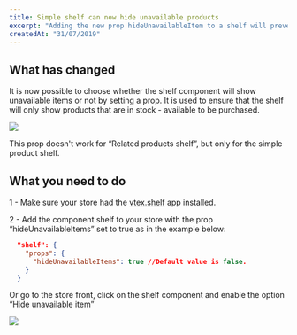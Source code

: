 ```yaml
---
title: Simple shelf can now hide unavailable products
excerpt: "Adding the new prop hideUnavailableItem to a shelf will prevent out-of-stock products from appearing on it."
createdAt: "31/07/2019"
---
```


## What has changed
​It is now possible to choose whether the shelf component will show unavailable items or not by setting a prop.
It is used to ensure that the shelf will only show products that are in stock - available to be purchased.

![](https://images.ctfassets.net/alneenqid6w5/4W7LhuQMPL0oLTKd90a8Vv/832caf785d1a2ce94cd0ca322a3a56e1/shelf-unavailable.png_h_250)

This prop doesn't work for “Related products shelf”, but only for the simple product shelf.

## What you need to do

​1 - Make sure your store had the [vtex.shelf](https://github.com/vtex-apps/shelf) app installed.

2 - Add the component shelf to your store with the prop “hideUnavailableItems” set to true as in the example below:

```json
  "shelf": {
    "props": {
      "hideUnavailableItems": true //Default value is false.
    }
  }
```

Or go to the store front, click on the shelf component and enable the option “Hide unavailable item”

![](https://images.ctfassets.net/alneenqid6w5/71zEioPowWYxH0CU8ZfqUP/52d4d45cf1bfba149486fad8a374b5e6/shelf-unavailable-2.png)